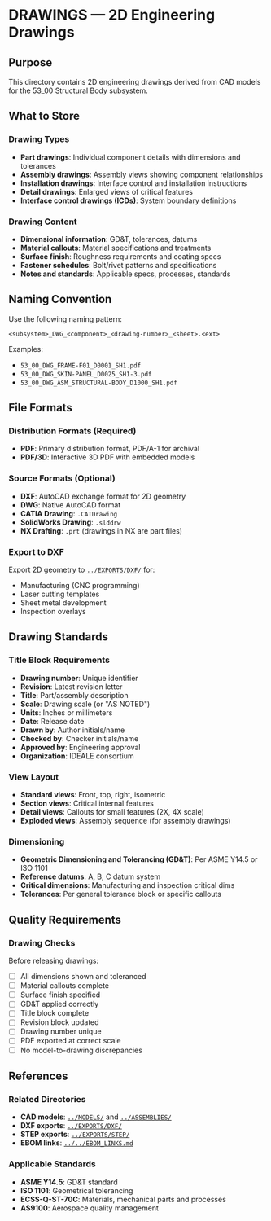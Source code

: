# DRAWINGS — 2D Engineering Drawings 

## Purpose

This directory contains 2D engineering drawings derived from CAD models for the 53_00 Structural Body subsystem.

## What to Store

### Drawing Types
- **Part drawings**: Individual component details with dimensions and tolerances
- **Assembly drawings**: Assembly views showing component relationships
- **Installation drawings**: Interface control and installation instructions
- **Detail drawings**: Enlarged views of critical features
- **Interface control drawings (ICDs)**: System boundary definitions

### Drawing Content
- **Dimensional information**: GD&T, tolerances, datums
- **Material callouts**: Material specifications and treatments
- **Surface finish**: Roughness requirements and coating specs
- **Fastener schedules**: Bolt/rivet patterns and specifications
- **Notes and standards**: Applicable specs, processes, standards

## Naming Convention

Use the following naming pattern:
```
<subsystem>_DWG_<component>_<drawing-number>_<sheet>.<ext>
```

Examples:
- `53_00_DWG_FRAME-F01_D0001_SH1.pdf`
- `53_00_DWG_SKIN-PANEL_D0025_SH1-3.pdf`
- `53_00_DWG_ASM_STRUCTURAL-BODY_D1000_SH1.pdf`

## File Formats

### Distribution Formats (Required)
- **PDF**: Primary distribution format, PDF/A-1 for archival
- **PDF/3D**: Interactive 3D PDF with embedded models

### Source Formats (Optional)
- **DXF**: AutoCAD exchange format for 2D geometry
- **DWG**: Native AutoCAD format
- **CATIA Drawing**: `.CATDrawing`
- **SolidWorks Drawing**: `.slddrw`
- **NX Drafting**: `.prt` (drawings in NX are part files)

### Export to DXF
Export 2D geometry to [`../EXPORTS/DXF/`](../EXPORTS/DXF/) for:
- Manufacturing (CNC programming)
- Laser cutting templates
- Sheet metal development
- Inspection overlays

## Drawing Standards

### Title Block Requirements
- **Drawing number**: Unique identifier
- **Revision**: Latest revision letter
- **Title**: Part/assembly description
- **Scale**: Drawing scale (or "AS NOTED")
- **Units**: Inches or millimeters
- **Date**: Release date
- **Drawn by**: Author initials/name
- **Checked by**: Checker initials/name
- **Approved by**: Engineering approval
- **Organization**: IDEALE consortium

### View Layout
- **Standard views**: Front, top, right, isometric
- **Section views**: Critical internal features
- **Detail views**: Callouts for small features (2X, 4X scale)
- **Exploded views**: Assembly sequence (for assembly drawings)

### Dimensioning
- **Geometric Dimensioning and Tolerancing (GD&T)**: Per ASME Y14.5 or ISO 1101
- **Reference datums**: A, B, C datum system
- **Critical dimensions**: Manufacturing and inspection critical dims
- **Tolerances**: Per general tolerance block or specific callouts

## Quality Requirements

### Drawing Checks
Before releasing drawings:
- [ ] All dimensions shown and toleranced
- [ ] Material callouts complete
- [ ] Surface finish specified
- [ ] GD&T applied correctly
- [ ] Title block complete
- [ ] Revision block updated
- [ ] Drawing number unique
- [ ] PDF exported at correct scale
- [ ] No model-to-drawing discrepancies

## References

### Related Directories
- **CAD models**: [`../MODELS/`](../MODELS/) and [`../ASSEMBLIES/`](../ASSEMBLIES/)
- **DXF exports**: [`../EXPORTS/DXF/`](../EXPORTS/DXF/)
- **STEP exports**: [`../EXPORTS/STEP/`](../EXPORTS/STEP/)
- **EBOM links**: [`../../EBOM_LINKS.md`](../../EBOM_LINKS.md)

### Applicable Standards
- **ASME Y14.5**: GD&T standard
- **ISO 1101**: Geometrical tolerancing
- **ECSS-Q-ST-70C**: Materials, mechanical parts and processes
- **AS9100**: Aerospace quality management
